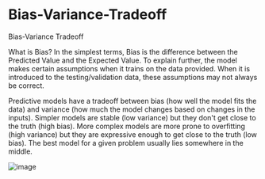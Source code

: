# Bias-Variance-Tradeoff
Bias-Variance Tradeoff

What is Bias?
In the simplest terms, Bias is the difference between the Predicted Value and the Expected Value. To explain further, the model
makes certain assumptions when it trains on the data provided. When it is introduced to the testing/validation data, these assumptions
may not always be correct.



Predictive models have a tradeoff between bias (how well the model fits the data) and variance 
(how much the model changes based on changes in the inputs). 
Simpler models are stable (low variance) but they don't get close to the truth (high bias). 
More complex models are more prone to overfitting (high variance) but they are expressive 
enough to get close to the truth (low bias). The best model for a given problem usually lies 
somewhere in the middle. 


![image](https://user-images.githubusercontent.com/57789688/149582743-41ca786d-02a6-457d-9e3d-e73840c37635.png)
